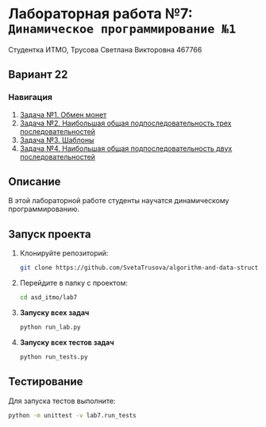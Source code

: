 # Лабораторная работа №7: `Динамическое программирование №1`

Студентка ИТМО, Трусова Светлана Викторовна 467766
## Вариант 22
### Навигация

1. [Задача №1. Обмен монет](./task1)
2. [Задача №2. Наибольшая общая подпоследовательность трех последовательностей](./task2)
3. [Задача №3. Шаблоны](./task3)
4. [Задача №4. Наибольшая общая подпоследовательность двух последовательностей](./task4)


## Описание
В этой лабораторной работе студенты научатся динамическому программированию.
## Запуск проекта
1. Клонируйте репозиторий:
   ```bash
   git clone https://github.com/SvetaTrusova/algorithm-and-data-structures-2.git
   ```
2. Перейдите в папку с проектом:
   ```bash
   cd asd_itmo/lab7
   ```
3. **Запуску всех задач**
    ```bash
    python run_lab.py

4. **Запуску всех  тестов задач**
    ```bash
    python run_tests.py

## Тестирование
Для запуска тестов выполните:
```bash
python -m unittest -v lab7.run_tests
```